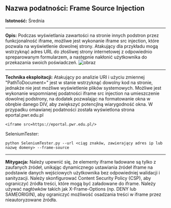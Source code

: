 ## Nazwa podatności: Frame Source Injection

**Istotność:** Średnia

---

**Opis:**
Podczas wyświetlania zawartości na stronie innych podstron przez funkcjonalność iframe, możliwe jest wykonanie iframe src injection, które pozwala na wyświetlenie dowolnej strony.  Atakujący dla przykładu mogą wstrzyknąć adres URL do złośliwej strony internetowej z odpowiednio spreparowanym formularzem, a następnie nakłonić użytkownika do przekazania swoich poświadczeń.
![obraz](https://github.com/GrzechuG/PWR-CBE-BAW-mutillidae-2024/assets/93217316/af00cdf2-1e50-4980-be2f-d9aadc33bd67)

---

**Technika eksploitacji:**
Atakujący po analizie URI i użyciu zmiennej "PathToDocument=" jest w stanie wstrzyknąć dowolny kod na stronie, jednakże nie jest możliwe wyświetlenie plików systemowych. Możliwe jest wykonanie wspomnianej podatności iframe src injection na umieszczenie dowolnej podstrony, na dodatek pozwalając na formatowanie okna w obrębie danego DIV, aby zwiększyć potencjlną wiarygodność okna. W przypadku omawianej podatności została wyświetlona strona eportal.pwr.edu.pl
```
<iframe src=https://eportal.pwr.edu.pl/>
```

SeleniumTester:
```
python SeleniumTester.py --url <ciąg znaków, zawierający adres ip lub nazwę domeny> --frame-source
```

---

**Mitygacja:**
Należy upewnić się, że elementy iframe ładowane są tylko z zaufanych źródeł, unikając dynamicznego ustawiania źródeł iframe na podstawie danych wejściowych użytkownika bez odpowiedniej walidacji i sanityzacji.  Należy skonfigurować Content Security Policy (CSP), aby ograniczyć źródła treści, które mogą być załadowane do iframe. Należy używać nagłówków takich jak X-Frame-Options (np. DENY lub SAMEORIGIN), aby ograniczyć możliwość osadzania treści w iframe przez nieautoryzowane źródła.
